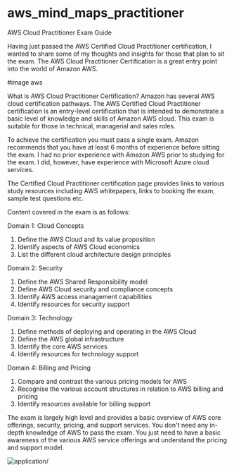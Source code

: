# aws_mind_maps_practitioner

AWS Cloud Practitioner Exam Guide

Having just passed the AWS Certified Cloud Practitioner certification, I wanted to share some of my thoughts and insights for those that plan to sit the exam.
The AWS Cloud Practitioner Certification is a great entry point into the world of Amazon AWS.

#image aws

What is AWS Cloud Practitioner Certification?
Amazon has several AWS cloud certification pathways. The AWS Certified Cloud Practitioner certification is an entry-level certification that is intended to demonstrate a basic level of knowledge and skills of Amazon AWS cloud. This exam is suitable for those in technical, managerial and sales roles.

To achieve the certification you must pass a single exam. Amazon recommends that you have at least 6 months of experience before sitting the exam. I had no prior experience with Amazon AWS prior to studying for the exam. I did, however, have experience with Microsoft Azure cloud services.

The Certified Cloud Practitioner certification page provides links to various study resources including AWS whitepapers, links to booking the exam, sample test questions etc.

Content covered in the exam is as follows:

Domain 1: Cloud Concepts
1. Define the AWS Cloud and its value proposition
2. Identify aspects of AWS Cloud economics
3. List the different cloud architecture design principles

Domain 2: Security
1. Define the AWS Shared Responsibility model
2. Define AWS Cloud security and compliance concepts
3. Identify AWS access management capabilities
4. Identify resources for security support

Domain 3: Technology
1. Define methods of deploying and operating in the AWS Cloud
2. Define the AWS global infrastructure
2. Identify the core AWS services
4. Identify resources for technology support

Domain 4: Billing and Pricing
1. Compare and contrast the various pricing models for AWS
2. Recognise the various account structures in relation to AWS billing and pricing
3. Identify resources available for billing support

The exam is largely high level and provides a basic overview of AWS core offerings, security, pricing, and support services. You don't need any in-depth knowledge of AWS  to pass the exam. You just need to have a basic awareness of the various AWS service offerings and understand the pricing and support model.

<img src="https://github.com/weder96/aws_mind_maps_practitioner/blob/main/images/AWS%20Applications.png" alt="application">/<img>


